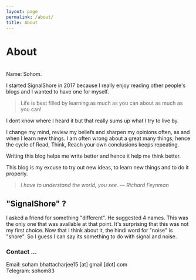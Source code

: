 ```yaml
---
layout: page
permalink: /about/
title: About
---
```

# About

<br> 
Name: Sohom.

I started SignalShore in 2017 because I really enjoy reading other
people's blogs and I wanted to have one for myself.

> Life is best filled by learning as much as you can about as much as you can!

I dont know where I heard it but that really sums up what I try to live by.

I change my mind, review my beliefs and sharpen my opinions often, as
and when I learn new things. I am often wrong about a great many
things; hence the cycle of Read, Think, Reach your own conclusions
keeps repeating.

Writing this blog helps me write better and hence it help me think
better.

This blog is my excuse to try out new ideas, to learn new things and
to do it properly.

> *I have to understand the world, you see.  — Richard Feynman*

## "SignalShore" ? ##

I asked a friend for something "different". He suggested 4 names. This
was the only one that was available at that point. It's surprising
that this was not my first choice. Now that I think about it, the
hindi word for "noise" is "shore". So I guess I can say its something
to do with signal and noise.


### Contact ... ###

Email: soham.bhattacharjee15 [at] gmail [dot] com
<br>
Telegram: sohom83
 

